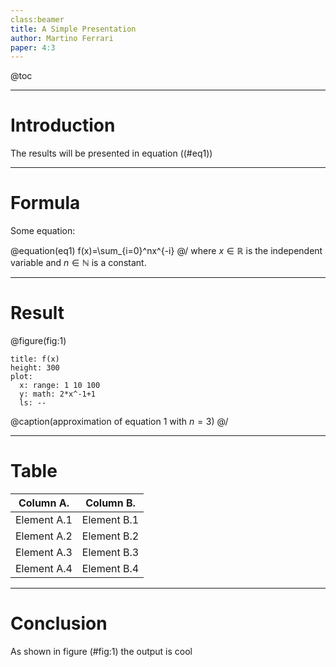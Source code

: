 ```yaml
---
class:beamer
title: A Simple Presentation
author: Martino Ferrari
paper: 4:3
---
```


@toc

---

# Introduction

The results will be presented in equation ((#eq1))

---

# Formula

 
Some equation:

@equation(eq1)
f(x)=\sum_{i=0}^nx^{-i}
@/
where $x\in\mathbb{R}$ is the independent variable and $n\in\mathbb{N}$ is a constant.

---

# Result

@figure(fig:1)
```charter
title: f(x)
height: 300
plot:
  x: range: 1 10 100
  y: math: 2*x^-1+1
  ls: --
```
@caption(approximation of equation 1 with $n=3$)
@/


---

# Table

| Column A. | Column B.|
| --------- | -------- |
| Element A.1 | Element B.1 |
| Element A.2 | Element B.2 |
| Element A.3 | Element B.3 |
| Element A.4 | Element B.4 |

---

# Conclusion

As shown in figure (#fig:1) the output is cool